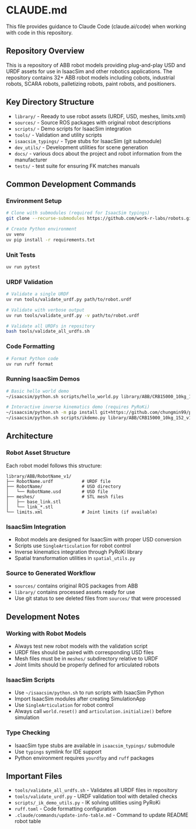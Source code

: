 # CLAUDE.md

This file provides guidance to Claude Code (claude.ai/code) when working with code in this repository.

## Repository Overview

This is a repository of ABB robot models providing plug-and-play USD and URDF assets for use in IsaacSim and other robotics applications. The repository contains 32+ ABB robot models including cobots, industrial robots, SCARA robots, palletizing robots, paint robots, and positioners.

## Key Directory Structure

- `library/` - Reeady to use robot assets (URDF, USD, meshes, limits.xml)
- `sources/` - Source ROS packages with original robot descriptions
- `scripts/` - Demo scripts for IsaacSim integration
- `tools/` - Validation and utility scripts
- `isaacsim_typings/` - Type stubs for IsaacSim (git submodule)
- `dev_utils/` - Development utilities for scene generation
- `docs/` - various docs about the project and robot information from the manufacturer
- `tests/` - test suite for ensuring FK matches manuals

## Common Development Commands

### Environment Setup
```bash
# Clone with submodules (required for IsaacSim typings)
git clone --recurse-submodules https://github.com/work-r-labs/robots.git

# Create Python environment
uv venv
uv pip install -r requirements.txt
```

### Unit Tests

```bash
uv run pytest
```

### URDF Validation
```bash
# Validate a single URDF
uv run tools/validate_urdf.py path/to/robot.urdf

# Validate with verbose output
uv run tools/validate_urdf.py -v path/to/robot.urdf

# Validate all URDFs in repository
bash tools/validate_all_urdfs.sh
```

### Code Formatting
```bash
# Format Python code
uv run ruff format
```

### Running IsaacSim Demos
```bash
# Basic hello world demo
~/isaacsim/python.sh scripts/hello_world.py library/ABB/CRB15000_10kg_152_v1/CRB15000_10kg_152.urdf

# Interactive inverse kinematics demo (requires PyRoKi)
~/isaacsim/python.sh -m pip install git+https://github.com/chungmin99/pyroki
~/isaacsim/python.sh scripts/ikdemo.py library/ABB/CRB15000_10kg_152_v1/CRB15000_10kg_152.urdf
```

## Architecture

### Robot Asset Structure
Each robot model follows this structure:
```
library/ABB/RobotName_v1/
├── RobotName.urdf           # URDF file
├── RobotName/               # USD directory
│   └── RobotName.usd        # USD file
├── meshes/                  # STL mesh files
│   ├── base_link.stl
│   └── link_*.stl
└── limits.xml               # Joint limits (if available)
```

### IsaacSim Integration
- Robot models are designed for IsaacSim with proper USD conversion
- Scripts use `SingleArticulation` for robot control
- Inverse kinematics integration through PyRoKi library
- Spatial transformation utilities in `spatial_utils.py`

### Source to Generated Workflow
- `sources/` contains original ROS packages from ABB
- `library/` contains processed assets ready for use
- Use git status to see deleted files from `sources/` that were processed

## Development Notes

### Working with Robot Models
- Always test new robot models with the validation script
- URDF files should be paired with corresponding USD files
- Mesh files must be in `meshes/` subdirectory relative to URDF
- Joint limits should be properly defined for articulated robots

### IsaacSim Scripts
- Use `~/isaacsim/python.sh` to run scripts with IsaacSim Python
- Import IsaacSim modules after creating SimulationApp
- Use `SingleArticulation` for robot control
- Always call `world.reset()` and `articulation.initialize()` before simulation

### Type Checking
- IsaacSim type stubs are available in `isaacsim_typings/` submodule
- Use `typings` symlink for IDE support
- Python environment requires `yourdfpy` and `ruff` packages

## Important Files

- `tools/validate_all_urdfs.sh` - Validates all URDF files in repository
- `tools/validate_urdf.py` - URDF validation tool with detailed checks
- `scripts/_ik_demo_utils.py` - IK solving utilities using PyRoKi
- `ruff.toml` - Code formatting configuration
- `.claude/commands/update-info-table.md` - Command to update README robot table